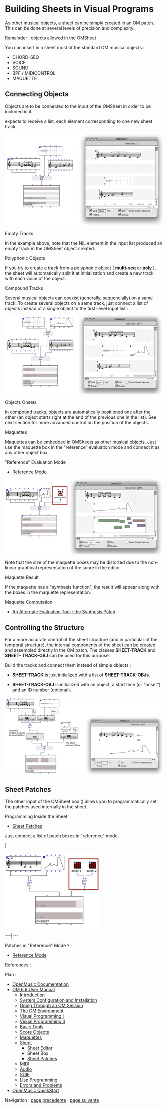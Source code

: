 # Building Sheets in Visual Programs

As other musical objects, a sheet can be simply created in an OM patch. This
can be done at several levels of precision and complexity.

Remainder : objects allowed in the OMSheet

You can insert in a sheet most of the standard OM musical objects :

  * CHORD-SEQ
  * VOICE
  * SOUND
  * BPF / MIDICONTROL
  * MAQUETTE

## Connecting Objects

Objects are to be connected to the <voices> input of the OMSheet in order to
be included in it.

<voices> expects to receive a list, each element corresponding to one new
sheet track.

[![](../res/make-sheet_1.png)](../res/make-sheet.png "Cliquez pour agrandir")

Empty Tracks

In the example above, note that the NIL element in the input list produced an
empty track in the OMSheet object created.

Polyphonic Objects

If you try to create a track from a polyphonic object ( **multi-seq** or
**poly** ), the sheet will automatically split it at initialization and create
a new track with each voice of the object.

Compound Tracks

Several musical objects can coexist (generally, sequencially) on a same track.
To create several objects on a same track, just connect a list of objects
instead of a single object to the first-level input list :

[![](../res/make-sheet-2_1.png)](../res/make-sheet-2.png "Cliquez pour
agrandir")

Objects Onsets

In compound tracks, objects are automatically positioned one after the other
(an object starts right at the end of the previous one in the list). See next
section for more advanced control on the position of the objects.

Maquettes

Maquettes can be embedded in OMSheets as other musical objects. Just use the
maquette box in the "reference" evaluation mode and connect it as any other
object box.

"Reference" Evaluation Mode

  * [Reference Mode](RefMode)

[![](../res/sheet-maq_1.png)](../res/sheet-maq.png "Cliquez pour agrandir")

Note that the size of the maquette boxes may be distorted due to the non-
linear graphical representation of the score in the editor.

Maquette Result

If the maquette has a "synthesis function", the result will appear along with
the boxes in the maquette representation.

Maquette Computation

  * [An Alternate Evaluation Tool : the Synthesis Patch](Synthpatchprog)

## Controlling the Structure

For a more accurate control of the sheet structure (and in particular of the
temporal structure), the internal components of the sheet can be created and
assembled directly in the OM patch. The classes **SHEET-TRACK** and **SHEET-
TRACK-OBJ** can be used for this purpose.

Build the tracks and connect them instead of simple objects :

  *  **SHEET-TRACK** is just initialized with a list of **SHEET-TRACK-OBJs**.

  *  **SHEET-TRACK-OBJ** is initialized with an object, a start time (or "onset") and an ID number (optional).

[![](../res/sheet-track-objs_1.png)](../res/sheet-track-objs.png "Cliquez pour
agrandir")

## Sheet Patches

The other input of the OMSheet box (<patch-list>) allows you to
programmatically set the patches used internally in the sheet.

Programming Inside the Sheet

  * [Sheet Patches](Sheet-Patch)

Just connect a list of patch boxes in "reference" mode.

|

[![](../res/sheet-patch-box_1.png)](../res/sheet-patch-box.png "Cliquez pour
agrandir")  
  
---|---  
  
Patches in "Reference" Mode ?

  * [Reference Mode](RefMode)

References :

Plan :

  * [OpenMusic Documentation](OM-Documentation)
  * [OM 6.6 User Manual](OM-User-Manual)
    * [Introduction](00-Sommaire)
    * [System Configuration and Installation](Installation)
    * [Going Through an OM Session](Goingthrough)
    * [The OM Environment](Environment)
    * [Visual Programming I](BasicVisualProgramming)
    * [Visual Programming II](AdvancedVisualProgramming)
    * [Basic Tools](BasicObjects)
    * [Score Objects](ScoreObjects)
    * [Maquettes](Maquettes)
    * [Sheet](Sheet)
      * [Sheet Editor](Sheet-Editor)
      * Sheet Box
      * [Sheet Patches](Sheet-Patch)
    * [MIDI](MIDI)
    * [Audio](Audio)
    * [SDIF](SDIF)
    * [Lisp Programming](Lisp)
    * [Errors and Problems](errors)
  * [OpenMusic QuickStart](QuickStart-Chapters)

Navigation : [page precedente](Sheet-Editor "page précédente\(Sheet
Editor\)") | [page suivante](Sheet-Patch "page suivante\(Sheet
Patches\)")

